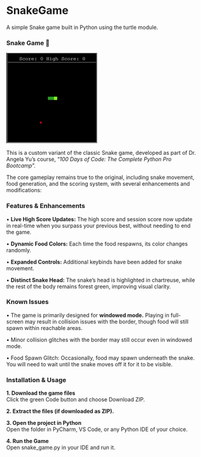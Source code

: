 # SnakeGame
A simple Snake game built in Python using the turtle module.

### **Snake Game** 🐍

![Gameplay](snake_gameplay.gif)

This is a custom variant of the classic Snake game, developed as part of Dr. Angela Yu’s course, “_100 Days of Code: The Complete Python Pro Bootcamp_”.

The core gameplay remains true to the original, including snake movement, food generation, and the scoring system, with several enhancements and modifications:

### **Features & Enhancements**

• **Live High Score Updates:** The high score and session score now update in real-time when you surpass your previous best, without needing to end the game.

• **Dynamic Food Colors:** Each time the food respawns, its color changes randomly.

• **Expanded Controls:** Additional keybinds have been added for snake movement.

• **Distinct Snake Head:** The snake’s head is highlighted in chartreuse, while the rest of the body remains forest green, improving visual clarity.

### **Known Issues**

• The game is primarily designed for **windowed mode.** Playing in full-screen may result in collision issues with the border, though food will still spawn within reachable areas.

• Minor collision glitches with the border may still occur even in windowed mode.

• Food Spawn Glitch: Occasionally, food may spawn underneath the snake. You will need to wait until the snake moves off it for it to be visible.

### **Installation & Usage**

**1. Download the game files**  
  Click the green Code button and choose Download ZIP.

**2. Extract the files (if downloaded as ZIP).**   

**3. Open the project in Python**   
  Open the folder in PyCharm, VS Code, or any Python IDE of your choice.

**4. Run the Game**   
  Open snake_game.py in your IDE and run it.

